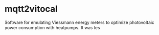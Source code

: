 # mqtt2vitocal

Software for emulating Viessmann energy meters to optimize photovoltaic power consumption with heatpumps. It was tes


